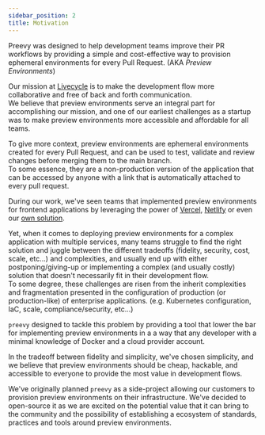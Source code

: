 ```yaml
---
sidebar_position: 2
title: Motivation
---
```


Preevy was designed to help development teams improve their PR workflows by providing a simple and cost-effective way to provision ephemeral environments for every Pull Request. (AKA *Preview Environments*)

Our mission at [Livecycle](https://livecycle.io) is to make the development flow more collaborative and free of back and forth communication.  
We believe that preview environments serve an integral part for accomplishing our mission, and one of our earliest challenges as a startup was to make preview environments more accessible and affordable for all teams.

To give more context, preview environments are ephemeral environments created for every Pull Request, and can be used to test, validate and review changes before merging them to the main branch.  
To some essence, they are a non-production version of the application that can be accessed by anyone with a link that is automatically attached to every pull request.

During our work, we've seen teams that implemented preview environments for frontend applications by leveraging the power of [Vercel](https://vercel.com/), [Netlify](https://www.netlify.com/) or even our [own solution](https://livecycle.io).

Yet, when it comes to deploying preview environments for a complex application with multiple services, many teams struggle to find the right solution and juggle between the different tradeoffs (fidelity, security, cost, scale, etc...) and complexities, and usually end up with either postponing/giving-up or implementing a complex (and usually costly) solution that doesn't necessarily fit in their development flow.  
To some degree, these challenges are risen from the inherit complexities and fragmentation presented in the configuration of production (or production-like) of enterprise applications. (e.g. Kubernetes configuration, IaC, scale, compliance/security, etc...)

`preevy` designed to tackle this problem by providing a tool that lower the bar for implementing preview environments in a a way that any developer with a minimal knowledge of Docker and a cloud provider account.

In the tradeoff between fidelity and simplicity, we've chosen simplicity, and we believe that preview environments should be cheap, hackable, and accessible to everyone to provide the most value in development flows.

We've originally planned `preevy` as a side-project allowing our customers to provision preview environments on their infrastructure.
We've decided to open-source it as we are excited on the potential value that it can bring to the community and the possibility of establishing a ecosystem of standards, practices and tools around preview environments.
